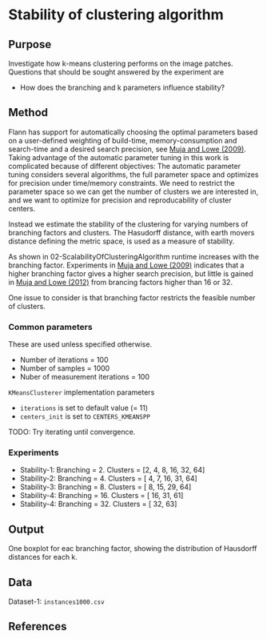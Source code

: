 # Stability of clustering algorithm #
## Purpose ##
Investigate how k-means clustering performs on the image patches. Questions that should be sought answered by the experiment are

* How does the branching and k parameters influence stability?


## Method ##
Flann has support for automatically choosing the optimal parameters based on a user-defined weighting of build-time, memory-consumption and search-time and a desired search precision, see [Muja and Lowe (2009)][Muja2009]. Taking advantage of the automatic parameter tuning in this work is complicated because of different objectives: The automatic parameter tuning considers several algorithms, the full parameter space and optimizes for precision under time/memory constraints. We need to restrict the parameter space so we can get the number of clusters we are interested in, and we want to optimize for precision and reproducability of cluster centers.


Instead we estimate the stability of the clustering for varying numbers of branching factors and clusters. The Hasudorff distance, with earth movers distance defining the metric space, is used as a measure of stability.


As shown in 02-ScalabilityOfClusteringAlgorithm runtime increases with the branching factor. Experiments in [Muja and Lowe (2009)][Muja2009] indicates that a higher branching factor gives a higher search precision, but little is gained in [Muja and Lowe (2012)][Muja2012] from brancing factors higher than 16 or 32.


One issue to consider is that branching factor restricts the feasible number of clusters.

### Common parameters ###
These are used unless specified otherwise.
* Number of iterations = 100
* Number of samples = 1000
* Nuber of measurement iterations = 100

`KMeansClusterer` implementation parameters
* `iterations` is set to default value (= 11)
* `centers_init` is set to `CENTERS_KMEANSPP`

TODO: Try iterating until convergence.

### Experiments ###
* Stability-1: Branching =  2. Clusters = [2, 4, 8, 16, 32, 64]
* Stability-2: Branching =  4. Clusters = [   4, 7, 16, 31, 64]
* Stability-3: Branching =  8. Clusters = [      8, 15, 29, 64]
* Stability-4: Branching = 16. Clusters = [         16, 31, 61]
* Stability-4: Branching = 32. Clusters = [             32, 63]


## Output ##
One boxplot for eac branching factor, showing the distribution of Hausdorff distances for each k.

## Data ##
Dataset-1: `instances1000.csv`


## References ##
[Muja2009]: http://www.cs.ubc.ca/research/flann/uploads/FLANN/flann_visapp09.pdf "Fast approximate nearest neighbors with automatic algorithm configuration"
[Muja2012]: http://www.cs.ubc.ca/research/flann/uploads/FLANN/binary_matching_crv2012.pdf "Fast Matching of Binary Features"

